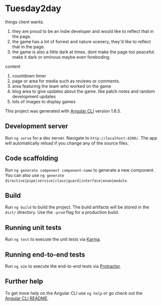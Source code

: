 # Tuesday2day



things client wants:

1. they are proud to be an indie developer and would like to reflect that in the page.
2. the game has a lot of forrest and nature scenery, they'd like to reflect that in the page.
3. the game is also a little dark at times. dont make the page too peaceful. make it dark or ominous maybe even foreboding.

content

1. countdown timer
2. page or area for media such as reviews or comments.
3. area featuring the team who worked on the game
4. blog area to give updates about the game. like patch notes and random development updates
5. lots of images to display games












This project was generated with [Angular CLI](https://github.com/angular/angular-cli) version 1.6.5.

## Development server

Run `ng serve` for a dev server. Navigate to `http://localhost:4200/`. The app will automatically reload if you change any of the source files.

## Code scaffolding

Run `ng generate component component-name` to generate a new component. You can also use `ng generate directive|pipe|service|class|guard|interface|enum|module`.

## Build

Run `ng build` to build the project. The build artifacts will be stored in the `dist/` directory. Use the `-prod` flag for a production build.

## Running unit tests

Run `ng test` to execute the unit tests via [Karma](https://karma-runner.github.io).

## Running end-to-end tests

Run `ng e2e` to execute the end-to-end tests via [Protractor](http://www.protractortest.org/).

## Further help

To get more help on the Angular CLI use `ng help` or go check out the [Angular CLI README](https://github.com/angular/angular-cli/blob/master/README.md).
